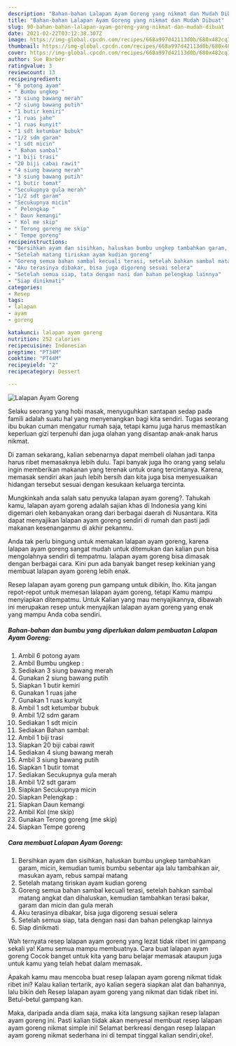 ```yaml
---
description: "Bahan-bahan Lalapan Ayam Goreng yang nikmat dan Mudah Dibuat"
title: "Bahan-bahan Lalapan Ayam Goreng yang nikmat dan Mudah Dibuat"
slug: 90-bahan-bahan-lalapan-ayam-goreng-yang-nikmat-dan-mudah-dibuat
date: 2021-02-22T03:12:38.307Z
image: https://img-global.cpcdn.com/recipes/668a997d42113d0b/680x482cq70/lalapan-ayam-goreng-foto-resep-utama.jpg
thumbnail: https://img-global.cpcdn.com/recipes/668a997d42113d0b/680x482cq70/lalapan-ayam-goreng-foto-resep-utama.jpg
cover: https://img-global.cpcdn.com/recipes/668a997d42113d0b/680x482cq70/lalapan-ayam-goreng-foto-resep-utama.jpg
author: Sue Barber
ratingvalue: 3
reviewcount: 13
recipeingredient:
- "6 potong ayam"
- " Bumbu ungkep "
- "3 siung bawang merah"
- "2 siung bawang putih"
- "1 butir kemiri"
- "1 ruas jahe"
- "1 ruas kunyit"
- "1 sdt ketumbar bubuk"
- "1/2 sdm garam"
- "1 sdt micin"
- " Bahan sambal"
- "1 biji trasi"
- "20 biji cabai rawit"
- "4 siung bawang merah"
- "3 siung bawang putih"
- "1 butir tomat"
- "Secukupnya gula merah"
- "1/2 sdt garam"
- "Secukupnya micin"
- " Pelengkap "
- " Daun kemangi"
- " Kol me skip"
- " Terong goreng me skip"
- " Tempe goreng"
recipeinstructions:
- "Bersihkan ayam dan sisihkan, haluskan bumbu ungkep tambahkan garam, micin, kemudian tumis bumbu sebentar aja lalu tambahkan air, masukan ayam, rebus sampai matang"
- "Setelah matang tiriskan ayam kudian goreng"
- "Goreng semua bahan sambal kecuali terasi, setelah bahkan sambal matang angkat dan dihaluskan, kemudian tambahkan terasi bakar, garam dan micin dan gula merah"
- "Aku terasinya dibakar, bisa juga digoreng sesuai selera"
- "Setelah semua siap, tata dengan nasi dan bahan pelengkap lainnya"
- "Siap dinikmati"
categories:
- Resep
tags:
- lalapan
- ayam
- goreng

katakunci: lalapan ayam goreng 
nutrition: 252 calories
recipecuisine: Indonesian
preptime: "PT34M"
cooktime: "PT44M"
recipeyield: "2"
recipecategory: Dessert

---
```



![Lalapan Ayam Goreng](https://img-global.cpcdn.com/recipes/668a997d42113d0b/680x482cq70/lalapan-ayam-goreng-foto-resep-utama.jpg)

Selaku seorang yang hobi masak, menyuguhkan santapan sedap pada famili adalah suatu hal yang menyenangkan bagi kita sendiri. Tugas seorang ibu bukan cuman mengatur rumah saja, tetapi kamu juga harus memastikan keperluan gizi terpenuhi dan juga olahan yang disantap anak-anak harus nikmat.

Di zaman  sekarang, kalian sebenarnya dapat membeli olahan jadi tanpa harus ribet memasaknya lebih dulu. Tapi banyak juga lho orang yang selalu ingin memberikan makanan yang terenak untuk orang tercintanya. Karena, memasak sendiri akan jauh lebih bersih dan kita juga bisa menyesuaikan hidangan tersebut sesuai dengan kesukaan keluarga tercinta. 



Mungkinkah anda salah satu penyuka lalapan ayam goreng?. Tahukah kamu, lalapan ayam goreng adalah sajian khas di Indonesia yang kini digemari oleh kebanyakan orang dari berbagai daerah di Nusantara. Kita dapat menyajikan lalapan ayam goreng sendiri di rumah dan pasti jadi makanan kesenanganmu di akhir pekanmu.

Anda tak perlu bingung untuk memakan lalapan ayam goreng, karena lalapan ayam goreng sangat mudah untuk ditemukan dan kalian pun bisa mengolahnya sendiri di tempatmu. lalapan ayam goreng bisa dimasak dengan berbagai cara. Kini pun ada banyak banget resep kekinian yang membuat lalapan ayam goreng lebih enak.

Resep lalapan ayam goreng pun gampang untuk dibikin, lho. Kita jangan repot-repot untuk memesan lalapan ayam goreng, tetapi Kamu mampu menyiapkan ditempatmu. Untuk Kalian yang mau menyajikannya, dibawah ini merupakan resep untuk menyajikan lalapan ayam goreng yang enak yang mampu Anda coba sendiri.

<!--inarticleads1-->

##### Bahan-bahan dan bumbu yang diperlukan dalam pembuatan Lalapan Ayam Goreng:

1. Ambil 6 potong ayam
1. Ambil  Bumbu ungkep :
1. Sediakan 3 siung bawang merah
1. Gunakan 2 siung bawang putih
1. Siapkan 1 butir kemiri
1. Gunakan 1 ruas jahe
1. Gunakan 1 ruas kunyit
1. Ambil 1 sdt ketumbar bubuk
1. Ambil 1/2 sdm garam
1. Sediakan 1 sdt micin
1. Sediakan  Bahan sambal:
1. Ambil 1 biji trasi
1. Siapkan 20 biji cabai rawit
1. Sediakan 4 siung bawang merah
1. Ambil 3 siung bawang putih
1. Siapkan 1 butir tomat
1. Sediakan Secukupnya gula merah
1. Ambil 1/2 sdt garam
1. Siapkan Secukupnya micin
1. Siapkan  Pelengkap :
1. Siapkan  Daun kemangi
1. Ambil  Kol (me skip)
1. Gunakan  Terong goreng (me skip)
1. Siapkan  Tempe goreng




<!--inarticleads2-->

##### Cara membuat Lalapan Ayam Goreng:

1. Bersihkan ayam dan sisihkan, haluskan bumbu ungkep tambahkan garam, micin, kemudian tumis bumbu sebentar aja lalu tambahkan air, masukan ayam, rebus sampai matang
1. Setelah matang tiriskan ayam kudian goreng
1. Goreng semua bahan sambal kecuali terasi, setelah bahkan sambal matang angkat dan dihaluskan, kemudian tambahkan terasi bakar, garam dan micin dan gula merah
1. Aku terasinya dibakar, bisa juga digoreng sesuai selera
1. Setelah semua siap, tata dengan nasi dan bahan pelengkap lainnya
1. Siap dinikmati




Wah ternyata resep lalapan ayam goreng yang lezat tidak ribet ini gampang sekali ya! Kamu semua mampu membuatnya. Cara buat lalapan ayam goreng Cocok banget untuk kita yang baru belajar memasak ataupun juga untuk kamu yang telah hebat dalam memasak.

Apakah kamu mau mencoba buat resep lalapan ayam goreng nikmat tidak ribet ini? Kalau kalian tertarik, ayo kalian segera siapkan alat dan bahannya, lalu bikin deh Resep lalapan ayam goreng yang nikmat dan tidak ribet ini. Betul-betul gampang kan. 

Maka, daripada anda diam saja, maka kita langsung sajikan resep lalapan ayam goreng ini. Pasti kalian tiidak akan menyesal membuat resep lalapan ayam goreng nikmat simple ini! Selamat berkreasi dengan resep lalapan ayam goreng nikmat sederhana ini di tempat tinggal kalian sendiri,oke!.

